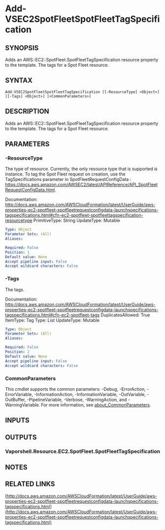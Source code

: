 # Add-VSEC2SpotFleetSpotFleetTagSpecification

## SYNOPSIS
Adds an AWS::EC2::SpotFleet.SpotFleetTagSpecification resource property to the template.
The tags for a Spot Fleet resource.

## SYNTAX

```
Add-VSEC2SpotFleetSpotFleetTagSpecification [[-ResourceType] <Object>] [[-Tags] <Object>] [<CommonParameters>]
```

## DESCRIPTION
Adds an AWS::EC2::SpotFleet.SpotFleetTagSpecification resource property to the template.
The tags for a Spot Fleet resource.

## PARAMETERS

### -ResourceType
The type of resource.
Currently, the only resource type that is supported is instance.
To tag the Spot Fleet request on creation, use the TagSpecifications parameter in  SpotFleetRequestConfigData : https://docs.aws.amazon.com/AWSEC2/latest/APIReference/API_SpotFleetRequestConfigData.html.

Documentation: http://docs.aws.amazon.com/AWSCloudFormation/latest/UserGuide/aws-properties-ec2-spotfleet-spotfleetrequestconfigdata-launchspecifications-tagspecifications.html#cfn-ec2-spotfleet-spotfleettagspecification-resourcetype
PrimitiveType: String
UpdateType: Mutable

```yaml
Type: Object
Parameter Sets: (All)
Aliases:

Required: False
Position: 1
Default value: None
Accept pipeline input: False
Accept wildcard characters: False
```

### -Tags
The tags.

Documentation: http://docs.aws.amazon.com/AWSCloudFormation/latest/UserGuide/aws-properties-ec2-spotfleet-spotfleetrequestconfigdata-launchspecifications-tagspecifications.html#cfn-ec2-spotfleet-tags
DuplicatesAllowed: True
ItemType: Tag
Type: List
UpdateType: Mutable

```yaml
Type: Object
Parameter Sets: (All)
Aliases:

Required: False
Position: 2
Default value: None
Accept pipeline input: False
Accept wildcard characters: False
```

### CommonParameters
This cmdlet supports the common parameters: -Debug, -ErrorAction, -ErrorVariable, -InformationAction, -InformationVariable, -OutVariable, -OutBuffer, -PipelineVariable, -Verbose, -WarningAction, and -WarningVariable. For more information, see [about_CommonParameters](http://go.microsoft.com/fwlink/?LinkID=113216).

## INPUTS

## OUTPUTS

### Vaporshell.Resource.EC2.SpotFleet.SpotFleetTagSpecification
## NOTES

## RELATED LINKS

[http://docs.aws.amazon.com/AWSCloudFormation/latest/UserGuide/aws-properties-ec2-spotfleet-spotfleetrequestconfigdata-launchspecifications-tagspecifications.html](http://docs.aws.amazon.com/AWSCloudFormation/latest/UserGuide/aws-properties-ec2-spotfleet-spotfleetrequestconfigdata-launchspecifications-tagspecifications.html)

